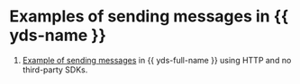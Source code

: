 # Examples of sending messages in {{ yds-name }}

1. [Example of sending messages](https://github.com/yandex-cloud/examples/tree/master/yds/examples) in {{ yds-full-name }} using HTTP and no third-party SDKs.
